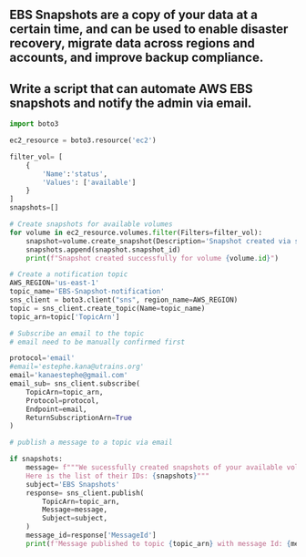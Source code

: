 ## EBS Snapshots are a copy of your data at a certain time, and can be used to enable disaster recovery, migrate data across regions and accounts, and improve backup compliance. 

## Write a script that can automate AWS EBS snapshots and notify the admin via email.

```python
import boto3

ec2_resource = boto3.resource('ec2')

filter_vol= [
    {
        'Name':'status', 
        'Values': ['available']
    }
]
snapshots=[]

# Create snapshots for available volumes
for volume in ec2_resource.volumes.filter(Filters=filter_vol):
    snapshot=volume.create_snapshot(Description='Snapshot created via script')
    snapshots.append(snapshot.snapshot_id)
    print(f"Snapshot created successfully for volume {volume.id}")

# Create a notification topic
AWS_REGION='us-east-1'
topic_name='EBS-Snapshot-notification'
sns_client = boto3.client("sns", region_name=AWS_REGION)
topic = sns_client.create_topic(Name=topic_name)
topic_arn=topic['TopicArn']

# Subscribe an email to the topic
# email need to be manually confirmed first

protocol='email'
#email='estephe.kana@utrains.org'
email='kanaestephe@gmail.com'
email_sub= sns_client.subscribe(
    TopicArn=topic_arn,
    Protocol=protocol, 
    Endpoint=email, 
    ReturnSubscriptionArn=True
)

# publish a message to a topic via email

if snapshots:
	message= f"""We sucessfully created snapshots of your available volumes. 
	Here is the list of their IDs: {snapshots}"""
	subject='EBS Snapshots'
	response= sns_client.publish(
		TopicArn=topic_arn,
		Message=message,
		Subject=subject,
	)
	message_id=response['MessageId']
	print(f'Message published to topic {topic_arn} with message Id: {message_id}')

```
